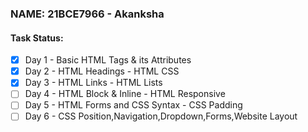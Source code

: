 ### NAME: 21BCE7966 - Akanksha

#### Task Status:

- [x] Day 1 - Basic HTML Tags & its Attributes
- [x] Day 2 - HTML Headings - HTML CSS
- [x] Day 3 - HTML Links - HTML Lists
- [ ] Day 4 - HTML Block & Inline - HTML Responsive 
- [ ] Day 5 - HTML Forms and CSS Syntax - CSS Padding
- [ ] Day 6 - CSS Position,Navigation,Dropdown,Forms,Website Layout
